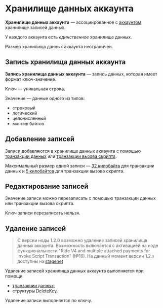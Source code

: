 # Хранилище данных аккаунта

**Хранилище данных аккаунта** — ассоциированное с [аккаунтом](/blockchain/account.md) хранилище записей данных.

У каждого аккаунта есть _единственное_ хранилище данных.

Размер хранилища данных аккаунта неограничен.

## Запись хранилища данных аккаунта

**Запись хранилища данных аккаунта** — запись данных, которая имеет формат ключ-значение.

Ключ — уникальная строка.

Значение — данные одного из типов:

* строковый
* логический
* целочисленный
* массив байтов

## Добавление записей

Записи добавляются в хранилище данных аккаунта с помощью [транзакции данных](/blockchain/transaction-type/data-transaction.md) или [транзакции вызова скрипта](/blockchain/transaction-type/invoke-script-transaction.md).

Максимальный размер одной записи — [32 килобайта](https://github.com/wavesplatform/Waves/blob/79442553314012cc0e2c1defca9d85f8a84e1770/lang/shared/src/main/scala/com/wavesplatform/lang/v1/ContractLimits.scala#L11) для транзакции данных и [5 килобайтов](https://github.com/wavesplatform/Waves/blob/79442553314012cc0e2c1defca9d85f8a84e1770/lang/shared/src/main/scala/com/wavesplatform/lang/v1/ContractLimits.scala#L20) для транзакции вызова скрипта.

## Редактирование записей

Значение записи можно перезаписать с помощью транзакции данных или транзакции вызова скрипта.

Ключ записи перезаписать нельзя.

## Удаление записей

> С версии ноды 1.2.0 возможно удаление записей хранилища данных аккаунта. Возможность включается с активацией на ноде функциональности "Ride V4 and multiple attached payments for Invoke Script Transaction" (№16).
На данный момент версии 1.2.x доступны на [stagenet](/blockchain/blockchain-network/stage-network.md)

Удаление записей хранилища данных аккаунта выполняется при помощи

- [транзакции данных](/blockchain/transaction-type/data-transaction.md),
- структуры [DeleteKey](/ride/structures/common-structures/delete-key.md).

Удаление записи выполняется по ключу.
